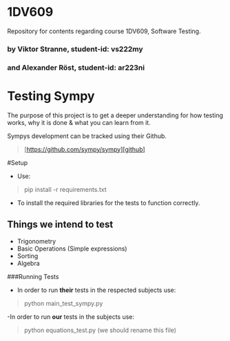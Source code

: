 # 1DV609
Repository for contents regarding course 1DV609, Software Testing.


### by Viktor Stranne, student-id: vs222my
### and Alexander Röst, student-id: ar223ni
# Testing Sympy
 The purpose of this project is to get a deeper understanding for how testing works, why it is done & what you can learn from it.

Sympys development can be tracked using their Github.
>[https://github.com/sympy/sympy][github]




#Setup
- Use:
>pip install -r requirements.txt
- To install the required libraries for the tests to function correctly.


## Things we intend to test
- Trigonometry
- Basic Operations (Simple expressions)
- Sorting
- Algebra


###Running Tests
- In order to run **their** tests in the respected subjects use:
>python main_test_sympy.py

-In order to run **our** tests in the subjects use:
>python equations_test.py (we should rename this file)

[github]: https://github.com/sympy/sympy